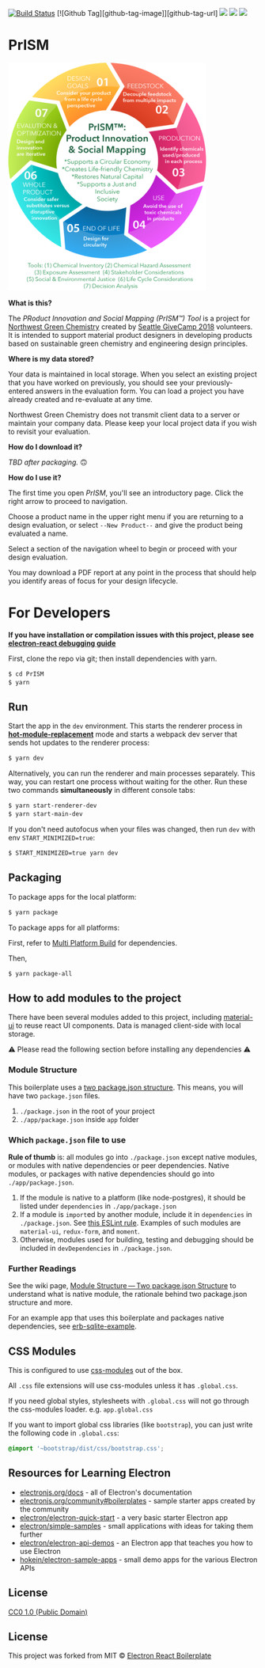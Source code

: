 [![Build Status](https://travis-ci.com/NorthwestGreenChemistry/PrISM.svg?branch=develop)](https://travis-ci.com/NorthwestGreenChemistry/PrISM)
[![Github Tag][github-tag-image]][github-tag-url]
<img src="https://forthebadge.com/images/badges/built-with-science.svg" />
<img src="https://forthebadge.com/images/badges/made-with-javascript.svg" />
<img src="https://forthebadge.com/images/badges/powered-by-responsibility.svg" />

# PrISM

<img src="/app/assets/0-prism-cycle/prism-infographic.png" width="400" height="460" alt="Prism Wheel">

**What is this?**

The _PRoduct Innovation and Social Mapping (PrISM™) Tool_ is a project for [Northwest Green Chemistry](https://www.northwestgreenchemistry.org/) created by [Seattle GiveCamp 2018](http://seattlegivecamp.org/) volunteers. It is intended to support material product designers in developing products based on sustainable green chemistry and engineering design principles.

**Where is my data stored?**

Your data is maintained in local storage. When you select an existing project that you have worked on previously, you should see your previously-entered answers in the evaluation form. You can load a project you have already created and re-evaluate at any time.

Northwest Green Chemistry does not transmit client data to a server or maintain your company data. Please keep your local project data if you wish to revisit your evaluation.

**How do I download it?**

*TBD after packaging.* 🙃

**How do I use it?**

The first time you open *PrISM*, you'll see an introductory page. Click the right arrow to proceed to navigation.

Choose a product name in the upper right menu if you are returning to a design evaluation, or select `--New Product--` and give the product being evaluated a name.

Select a section of the navigation wheel to begin or proceed with your design evaluation.

You may download a PDF report at any point in the process that should help you identify areas of focus for your design lifecycle.

# For Developers

**If you have installation or compilation issues with this project, please see [electron-react debugging guide](https://github.com/electron-react-boilerplate/electron-react-boilerplate/issues/400)**

First, clone the repo via git; then install dependencies with yarn.

```bash
$ cd PrISM
$ yarn
```

## Run
Start the app in the `dev` environment. This starts the renderer process in [**hot-module-replacement**](https://webpack.js.org/guides/hmr-react/) mode and starts a webpack dev server that sends hot updates to the renderer process:
```bash
$ yarn dev
```

Alternatively, you can run the renderer and main processes separately. This way, you can restart one process without waiting for the other. Run these two commands **simultaneously** in different console tabs:
```bash
$ yarn start-renderer-dev
$ yarn start-main-dev
```

If you don't need autofocus when your files was changed, then run `dev` with env `START_MINIMIZED=true`:
```bash
$ START_MINIMIZED=true yarn dev
```

## Packaging

To package apps for the local platform:

```bash
$ yarn package
```

To package apps for all platforms:

First, refer to [Multi Platform Build](https://www.electron.build/multi-platform-build) for dependencies.

Then,

```bash
$ yarn package-all
```

## How to add modules to the project

There have been several modules added to this project, including [material-ui](http://www.material-ui.com/) to reuse react UI components.
Data is managed client-side with local storage.

⚠️ Please read the following section before installing any dependencies ⚠️

### Module Structure

This boilerplate uses a [two package.json structure](https://github.com/electron-userland/electron-builder/wiki/Two-package.json-Structure). This means, you will have two `package.json` files.

1. `./package.json` in the root of your project
1. `./app/package.json` inside `app` folder

### Which `package.json` file to use

**Rule of thumb** is: all modules go into `./package.json` except native modules, or modules with native dependencies or peer dependencies. Native modules, or packages with native dependencies should go into `./app/package.json`.

1. If the module is native to a platform (like node-postgres), it should be listed under `dependencies` in `./app/package.json`
2. If a module is `import`ed by another module, include it in `dependencies` in `./package.json`. See [this ESLint rule](https://github.com/benmosher/eslint-plugin-import/blob/master/docs/rules/no-extraneous-dependencies.md). Examples of such modules are `material-ui`, `redux-form`, and `moment`.
3. Otherwise, modules used for building, testing and debugging should be included in `devDependencies` in `./package.json`.

### Further Readings

See the wiki page, [Module Structure — Two package.json Structure](https://github.com/electron-react-boilerplate/electron-react-boilerplate/wiki/Module-Structure----Two-package.json-Structure) to understand what is native module, the rationale behind two package.json structure and more.

For an example app that uses this boilerplate and packages native dependencies, see [erb-sqlite-example](https://github.com/amilajack/erb-sqlite-example).

## CSS Modules

This is configured to use [css-modules](https://github.com/css-modules/css-modules) out of the box.

All `.css` file extensions will use css-modules unless it has `.global.css`.

If you need global styles, stylesheets with `.global.css` will not go through the
css-modules loader. e.g. `app.global.css`

If you want to import global css libraries (like `bootstrap`), you can just write the following code in `.global.css`:

```css
@import '~bootstrap/dist/css/bootstrap.css';
```

## Resources for Learning Electron
-   [electronjs.org/docs](https://electronjs.org/docs) - all of Electron's documentation
-   [electronjs.org/community#boilerplates](https://electronjs.org/community#boilerplates) - sample starter apps created by the community
-   [electron/electron-quick-start](https://github.com/electron/electron-quick-start) - a very basic starter Electron app
-   [electron/simple-samples](https://github.com/electron/simple-samples) - small applications with ideas for taking them further
-   [electron/electron-api-demos](https://github.com/electron/electron-api-demos) - an Electron app that teaches you how to use Electron
-   [hokein/electron-sample-apps](https://github.com/hokein/electron-sample-apps) - small demo apps for the various Electron APIs

## License

[CC0 1.0 (Public Domain)](LICENSE.md)

## License

This project was forked from MIT © [Electron React Boilerplate](https://github.com/electron-react-boilerplate)
